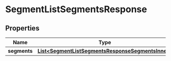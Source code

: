 

# SegmentListSegmentsResponse


## Properties

| Name | Type | Description | Notes |
|------------ | ------------- | ------------- | -------------|
|**segments** | [**List&lt;SegmentListSegmentsResponseSegmentsInner&gt;**](SegmentListSegmentsResponseSegmentsInner.md) |  |  [optional] |



